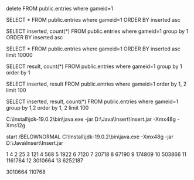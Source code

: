 

delete FROM public.entries where gameid=1

SELECT *  FROM public.entries where gameid=1
ORDER BY inserted asc

SELECT inserted, count(*) FROM public.entries where gameid=1
group by 1 ORDER BY inserted asc

SELECT * FROM public.entries where gameid=1
ORDER BY inserted asc limit 10000

SELECT result, count(*) FROM public.entries where gameid=1
group by 1 order by 1

SELECT inserted, result FROM public.entries where gameid=1
order by 1, 2
limit 100

SELECT inserted, result, count(*) FROM public.entries where gameid=1
group by 1,2
order by 1, 2
limit 100

C:\Install\jdk-19.0.2\bin\java.exe -jar D:\Java\Insert\Insert.jar -Xmx48g -Xms12g

start /BELOWNORMAL C:\Install\jdk-19.0.2\bin\java.exe -Xmx48g -jar D:\Java\Insert\Insert.jar

1 4
2 25
3 121
4 568
5 1922
6 7120
7 20718
8 67190
9 174809
10 503866
11 1161784
12 3010664
13 6252187

3010664
110768